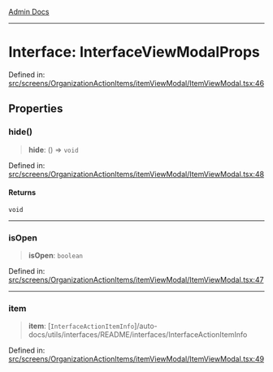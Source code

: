 [Admin Docs](/)

***

# Interface: InterfaceViewModalProps

Defined in: [src/screens/OrganizationActionItems/itemViewModal/ItemViewModal.tsx:46](https://github.com/PalisadoesFoundation/talawa-admin/blob/main/src/screens/OrganizationActionItems/itemViewModal/ItemViewModal.tsx#L46)

## Properties

### hide()

> **hide**: () => `void`

Defined in: [src/screens/OrganizationActionItems/itemViewModal/ItemViewModal.tsx:48](https://github.com/PalisadoesFoundation/talawa-admin/blob/main/src/screens/OrganizationActionItems/itemViewModal/ItemViewModal.tsx#L48)

#### Returns

`void`

***

### isOpen

> **isOpen**: `boolean`

Defined in: [src/screens/OrganizationActionItems/itemViewModal/ItemViewModal.tsx:47](https://github.com/PalisadoesFoundation/talawa-admin/blob/main/src/screens/OrganizationActionItems/itemViewModal/ItemViewModal.tsx#L47)

***

### item

> **item**: [`InterfaceActionItemInfo`]/auto-docs/utils/interfaces/README/interfaces/InterfaceActionItemInfo

Defined in: [src/screens/OrganizationActionItems/itemViewModal/ItemViewModal.tsx:49](https://github.com/PalisadoesFoundation/talawa-admin/blob/main/src/screens/OrganizationActionItems/itemViewModal/ItemViewModal.tsx#L49)
